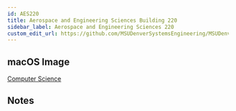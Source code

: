 ```yaml
---
id: AES220
title: Aerospace and Engineering Sciences Building 220
sidebar_label: Aerospace and Engineering Sciences 220
custom_edit_url: https://github.com/MSUDenverSystemsEngineering/MSUDenverSystemsEngineering.github.io/edit/source/docs/lab-AES220.md
---
```


## macOS Image
[Computer Science](image-mac-computerscience.md)

## Notes
